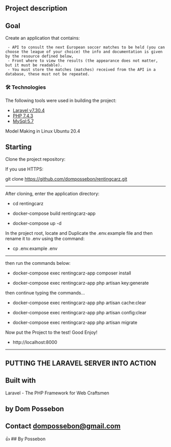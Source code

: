 ## Project description

## Goal

Create an application that contains:

     - API to consult the next European soccer matches to be held (you can choose the league of your choice) the info and documentation is given by the resource defined below,
     - Front where to view the results (the appearance does not matter, but it must be readable).
     - You must store the matches (matches) received from the API in a database, these must not be repeated.

### 🛠 Technologies

The following tools were used in building the project:

- [Laravel v7.30.4](https://laravel.com/docs/7.x)
- [PHP 7.4.3](https://www.php.net/downloads.php#v7.4.3)
- [MySql:5.7](https://www.mysql.com/)

Model Making in Linux Ubuntu 20.4

## Starting

Clone the project repository:

If you use HTTPS:

git clone https://github.com/dompossebon/rentingcarz.git

-------------------------------------------------- -------

After cloning, enter the application directory:

- cd rentingcarz

- docker-compose build rentingcarz-app

- docker-compose up -d

In the project root, locate and Duplicate the .env.example file and then rename it to .env using the command:

- cp .env.example .env

-------------------------------------------------- -------

then run the commands below:

- docker-compose exec rentingcarz-app composer install

- docker-compose exec rentingcarz-app php artisan key:generate

then continue typing the commands...

- docker-compose exec rentingcarz-app php artisan cache:clear

- docker-compose exec rentingcarz-app php artisan config:clear

- docker-compose exec rentingcarz-app php artisan migrate

Now put the Project to the test!
Good Enjoy!

- http://localhost:8000

-------------------------------------------------- -------

## PUTTING THE LARAVEL SERVER INTO ACTION

## Built with
Laravel - The PHP Framework for Web Craftsmen

## by Dom Possebon
## Contact dompossebon@gmail.com

:+1: ## By Possebon
